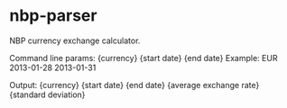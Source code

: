 # nbp-parser
NBP currency exchange calculator.

Command line params:
{currency} {start date} {end date}
Example:
EUR 2013-01-28 2013-01-31

Output:
{currency}
{start date}
{end date}
{average exchange rate}
{standard deviation}
